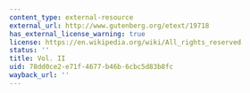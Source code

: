 ```yaml
---
content_type: external-resource
external_url: http://www.gutenberg.org/etext/19718
has_external_license_warning: true
license: https://en.wikipedia.org/wiki/All_rights_reserved
status: ''
title: Vol. II
uid: 78dd0ce2-e71f-4677-b46b-6cbc5d83b8fc
wayback_url: ''
---
```

